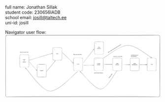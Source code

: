 full name: Jonathan Sillak  
student code: 230656IADB  
school email: josill@taltech.ee  
uni-id: josill  

Navigator user flow:
![Alt text](./state.svg)

